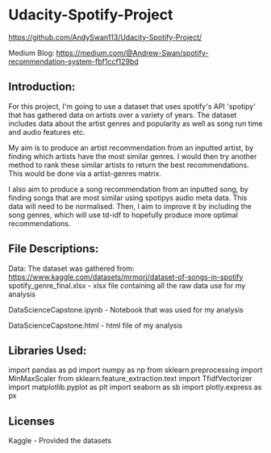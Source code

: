 # Udacity-Spotify-Project
https://github.com/AndySwan113/Udacity-Spotify-Project/

Medium Blog: https://medium.com/@Andrew-Swan/spotify-recommendation-system-fbf1ccf129bd


## Introduction:
For this project, I'm going to use a dataset that uses spotify's API 'spotipy' that has gathered data on artists over a variety of years. The dataset includes data about the artist genres and popularity as well as song run time and audio features etc.

My aim is to produce an artist recommendation from an inputted artist, by finding which artists have the most similar genres. I would then try another method to rank these similar artists to return the best recommendations. This would be done via a artist-genres matrix.

I also aim to produce a song recommendation from an inputted song, by finding songs that are most similar using spotipys audio meta data. This data will need to be normalised. Then, I aim to improve it by including the song genres, which will use td-idf to hopefully produce more optimal recommendations.


## File Descriptions:
Data:
The dataset was gathered from: https://www.kaggle.com/datasets/mrmorj/dataset-of-songs-in-spotify
spotify_genre_final.xlsx - xlsx file containing all the raw data use for my analysis

DataScienceCapstone.ipynb - Notebook that was used for my analysis

DataScienceCapstone.html - html file of my analysis





## Libraries Used:
import pandas as pd
import numpy as np
from sklearn.preprocessing import MinMaxScaler
from sklearn.feature_extraction.text import TfidfVectorizer
import matplotlib.pyplot as plt
import seaborn as sb
import plotly.express as px

## Licenses
Kaggle - Provided the datasets
